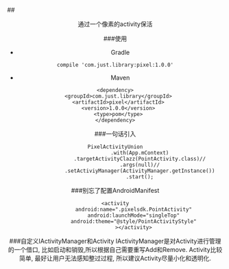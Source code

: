 ##<center/>通过一个像素的activity保活

###使用
* Gradle

```
compile 'com.just.library:pixel:1.0.0'
```

* Maven

```
<dependency>
  <groupId>com.just.library</groupId>
  <artifactId>pixel</artifactId>
  <version>1.0.0</version>
  <type>pom</type>
</dependency>
```

###一句话引入
```
PixelActivityUnion
                .with(App.mContext)
                .targetActivityClazz(PointActivity.class)//
                .args(null)//
                .setActiviyManager(ActivityManager.getInstance())
                .start();
``` 

###别忘了配置AndroidManifest
```
<activity
            android:name=".pixelsdk.PointActivity"
            android:launchMode="singleTop"
            android:theme="@style/PointActivityStyle"
            ></activity>
```

###自定义IActivityManager和Activity
IActivityManager是对Activity进行管理的一个借口, 比如启动和销毁,所以根据自己需要重写Add和Remove.
Activity比较简单, 最好让用户无法感知整过过程, 所以建议Activity尽量小化和透明化.